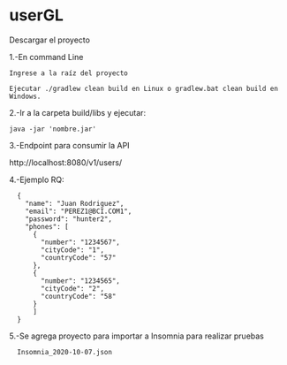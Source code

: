 # userGL

Descargar el proyecto

1.-En command Line

    Ingrese a la raíz del proyecto
    
    Ejecutar ./gradlew clean build en Linux o gradlew.bat clean build en Windows.
    
2.-Ir a la carpeta build/libs y ejecutar:

    java -jar 'nombre.jar'
    

3.-Endpoint para consumir la API

  http://localhost:8080/v1/users/

4.-Ejemplo RQ:
```
  {
    "name": "Juan Rodriguez",
    "email": "PEREZ1@BCI.COM1",
    "password": "hunter2",
    "phones": [
      {
        "number": "1234567",
        "cityCode": "1",
        "countryCode": "57"
      },
      {
        "number": "1234565",
        "cityCode": "2",
        "countryCode": "58"
      }
      ]
  }
  ```
5.-Se agrega proyecto para importar a Insomnia para realizar pruebas
```
  Insomnia_2020-10-07.json
```
